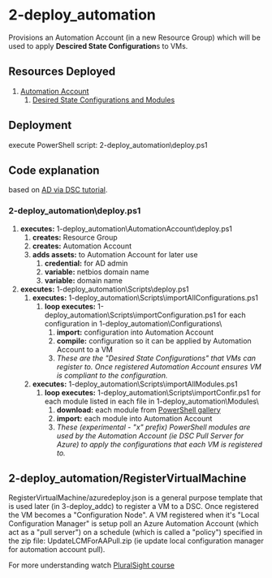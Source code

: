 # 2-deploy_automation

Provisions an Automation Account (in a new Resource Group) which will be used to apply **Descired State Configuration**s to VMs.

## Resources Deployed

1. [Automation Account](https://docs.microsoft.com/en-us/azure/automation/automation-intro#automating-configuration-management-with-desired-state-configuration)
    1. [Desired State Configurations and Modules](https://msdn.microsoft.com/en-us/powershell/dsc/overview#key-concepts)

## Deployment

execute PowerShell script: 2-deploy_automation\deploy.ps1

## Code explanation

based on [AD via DSC tutorial](https://kvaes.wordpress.com/2017/04/29/azure-deploying-a-domain-controller-via-dsc-pull/).

### 2-deploy_automation\deploy.ps1

1. **executes:** 1-deploy_automation\AutomationAccount\deploy.ps1
    1. **creates:** Resource Group
    1. **creates:** Automation Account
    1. **adds assets:** to Automation Account for later use
        1. **credential:** for AD admin
        1. **variable:** netbios domain name
        1. **variable:** domain name
1. **executes:** 1-deploy_automation\Scripts\deploy.ps1
    1. **executes:** 1-deploy_automation\Scripts\importAllConfigurations.ps1
        1. **loop executes:** 1-deploy_automation\Scripts\importConfiguration.ps1 for each configuration in 1-deploy_automation\Configurations\
            1. **import:** configuration into Automation Account
            1. **compile:** configuration so it can be applied by Automation Account to a VM
            1. *These are the "Desired State Configurations" that VMs can register to.  Once registered Automation Account ensures VM is compliant to the configuration.*
    1. **executes:** 1-deploy_automation\Scripts\importAllModules.ps1
        1. **loop executes:** 1-deploy_automation\Scripts\importConfir.ps1 for each module listed in each file in 1-deploy_automation\Modules\
            1. **download:** each module from [PowerShell gallery](https://www.powershellgallery.com)
            1. **import:** each module into Automation Account
            1. *These (experimental - "x" prefix) PowerShell modules are used by the Automation Account (ie DSC Pull Server for Azure) to apply the configurations that each VM is registered to.*

## 2-deploy_automation/RegisterVirtualMachine

RegisterVirtualMachine/azuredeploy.json is a general purpose template that is used later (in 3-deploy_addc) to register a VM to a DSC.  Once registered the VM becomes a "Configuration Node".  A VM registered when it's "Local Configuration Manager" is setup poll an Azure Automation Account (which act as a "pull server") on a schedule (which is called a "policy") specified in the zip file: UpdateLCMForAAPull.zip (ie update local configuration manager for automation account pull).

For more understanding watch [PluralSight course](https://app.pluralsight.com/library/courses/powershell-desired-state-configuration-fundamentals/table-of-contents)